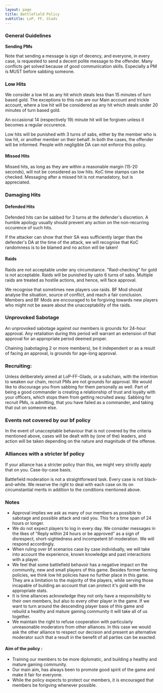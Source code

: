 ```yaml
---
layout: page
title: Battlefield Policy
subtitle: LoP, FF, Glads
---
```



### General Guidelines

**Sending PMs**

Note that sending a message is sign of decency, and everyone, in every case, is requested to send a decent polite message to the offender. Many conflicts get solved because of good communication skills. Especially a PM is MUST before sabbing someone.

### Low Hits

We consider a low hit as any hit which steals less than 15 minutes of turn based gold. The exceptions to this rule are our Main account and trickle account, where a low hit will be considered as any hit which steals under 20 minutes of turn based gold.

An occasional 14 (respectively 19) minute hit will be forgiven unless it becomes a regular occurence.

Low hits will be punished with 3 turns of sabs, either by the member who is low hit, or another member on their behalf. In both the cases, the offender will be informed.
People with negligible DA can not enforce this policy.

#### Missed Hits

Missed hits, as long as they are within a reasonable margin (15-20 seconds), will not be considered as low hits. KoC time stamps can be checked. Messaging after a missed hit is not manadatory, but is appreciated.

### Damaging Hits

#### Defended Hits

Defended hits can be sabbed for 3 turns at the defender's discretion. A humble apology usually should prevent any action on the non-recurring occurence of such hits.

If the attacker can show that their SA was sufficiently larger than the defender's DA at the time of the attack, we will recognise that KoC randomness is to be blamed and no action will be taken!

#### Raids

Raids are not acceptable under any circumstance. "Raid-checking" for gold is not acceptable. Raids will be punished by upto 6 turns of sabs. Multiple raids are treated as hostile actions, and hence, will face approval.

We recognise that sometimes new players use raids. BF Mod should analyse the situation, source of conflict, and reach a fair conclusion. Members and BF Mods are encouraged to be forgiving towards new players who might not be aware about the unacceptability of the raids.

### Unprovoked Sabotage

An unprovoked sabotage against our members is grounds for 24-hour approval. Any retaliation during this period will warrant an extension of that approval for an appropriate period deemed proper.

Chaining (sabotaging 2 or more members), be it independent or as a result of facing an approval, is grounds for age-long approval.

### Recruiting:

Unless deliberately aimed at LoP-FF-Glads, or a subchain, with the intention to weaken our chain, recruit PMs are not grounds for approval. We would like to discourage you from sabbing for them personally as well. Part of being a good commander is creating a relationship of trust and loyalty with your officers, which stops them from getting recruited away. Sabbing for recruit PMs, is admitting, that you have failed as a commander, and taking that out on someone else.

### Events not covered by our bf policy

In the event of unacceptable behaviour that is not covered by the criteria mentioned above, cases will be dealt with by (one of the) leaders, and action will be taken depending on the nature and magnitude of the offense.

### Alliances with a stricter bf policy

If your alliance has a stricter policy than this, we might very strictly apply that on you. Case-by-case basis.

Battlefield moderation is not a straightforward task. Every case is not black-and-white. We reserve the right to deal with each case on its on circumstantial merits in addition to the conditions mentioned above.


### Notes

* Approval implies we ask as many of our members as possible to sabotage and possible attack and raid you. This for a time span of 24 hours or longer.
* We do not expect players to log in every day. We consider messages in the likes of "Reply within 24 hours or be approved" as a sign of disrespect, short-sightedness and incompetent bf-moderation. We will respond accordingly.
* When ruling over bf scenarios case by case individually, we will take into account the experience, known knowledge and past interactions with a player.
* We feel that some battlefield behavoir has a negative impact on the community, new and small players of this game. Besides former farming policies, we think low hit policies have no further place in this game. They are a limitation to the majority of the players, while serving those incapable of building an account that can protect it's gold with the appropriate stats.
* It is time alliances acknowledge they not only have a responsibility to their own members, but also to every other player in the game. If we want to turn around the descending player base of this game and rebuild a healthy and mature gaming community it will take all of us together.
* We maintain the right to refuse cooperation with particularly unreasonable moderators from other alliances. In this case we would ask the other alliance to respect our decision and present an alternative moderator such that a result in the benefit of all parties can be exacted.

#### Aim of the policy :

* Training our members to be more diplomatic, and building a healthy and mature gaming community.
* Our main aim, has always been to promote good spirit of the game and make it fair for everyone.
* While the policy expects to protect our members, it is encouraged that members be forigving whenever possible.
